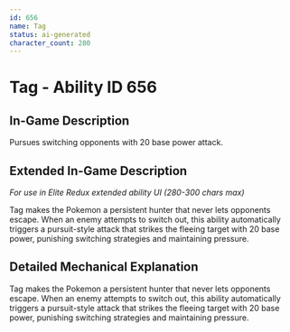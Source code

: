 ```yaml
---
id: 656
name: Tag
status: ai-generated
character_count: 280
---
```


# Tag - Ability ID 656

## In-Game Description
Pursues switching opponents with 20 base power attack.

## Extended In-Game Description
*For use in Elite Redux extended ability UI (280-300 chars max)*

Tag makes the Pokemon a persistent hunter that never lets opponents escape. When an enemy attempts to switch out, this ability automatically triggers a pursuit-style attack that strikes the fleeing target with 20 base power, punishing switching strategies and maintaining pressure.

## Detailed Mechanical Explanation

Tag makes the Pokemon a persistent hunter that never lets opponents escape. When an enemy attempts to switch out, this ability automatically triggers a pursuit-style attack that strikes the fleeing target with 20 base power, punishing switching strategies and maintaining pressure.